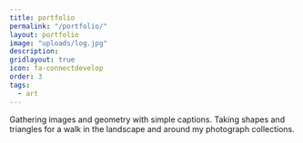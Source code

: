 ```yaml
---
title: portfolio
permalink: "/portfolio/"
layout: portfolio
image: "uploads/log.jpg"
description:
gridlayout: true
icon: fa-connectdevelop
order: 3
tags:
  - art
---
```


Gathering images and geometry with simple captions. Taking shapes and triangles for a walk in the landscape and around my photograph collections.
